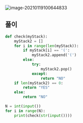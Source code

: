 

![image-20210119100644833](C:\Users\지뇽쿤\AppData\Roaming\Typora\typora-user-images\image-20210119100644833.png)

## 풀이 

```python
def check(myStack):
    myStack2 = [] 
    for i in range(len(myStack)): 
        if myStack[i] == '(': 
            myStack2.append('(')
        else: 
            try:
                myStack2.pop()
            except: 
                return "NO"
    if len(myStack2) == 0: 
        return "YES"
    else:
        return "NO"
    
N = int(input())
for i in range(N): 
    print(check(str(input())))
```